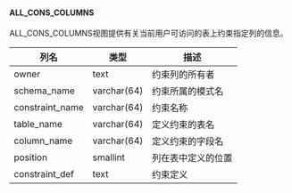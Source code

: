 #### ALL_CONS_COLUMNS

ALL_CONS_COLUMNS视图提供有关当前用户可访问的表上约束指定列的信息。

| 列名            | 类型        | 描述               |
| --------------- | ----------- | ------------------ |
| owner           | text        | 约束列的所有者     |
| schema_name     | varchar(64) | 约束所属的模式名   |
| constraint_name | varchar(64) | 约束名称           |
| table_name      | varchar(64) | 定义约束的表名     |
| column_name     | varchar(64) | 定义约束的字段名   |
| position        | smallint    | 列在表中定义的位置 |
| constraint_def  | text        | 约束定义           |
